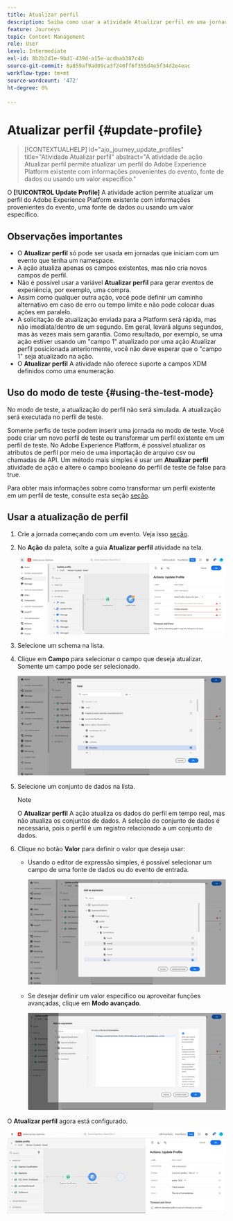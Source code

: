 ```yaml
---
title: Atualizar perfil
description: Saiba como usar a atividade Atualizar perfil em uma jornada
feature: Journeys
topic: Content Management
role: User
level: Intermediate
exl-id: 8b2b2d1e-9bd1-439d-a15e-acdbab387c4b
source-git-commit: 8a859af9ad09ca3f240ff6f355d4e5f34d2e4eac
workflow-type: tm+mt
source-wordcount: '472'
ht-degree: 0%

---
```


# Atualizar perfil {#update-profile}

>[!CONTEXTUALHELP]
>id="ajo_journey_update_profiles"
>title="Atividade Atualizar perfil"
>abstract="A atividade de ação Atualizar perfil permite atualizar um perfil do Adobe Experience Platform existente com informações provenientes do evento, fonte de dados ou usando um valor específico."

O **[!UICONTROL Update Profile]** A atividade action permite atualizar um perfil do Adobe Experience Platform existente com informações provenientes do evento, uma fonte de dados ou usando um valor específico.

## Observações importantes

* O **Atualizar perfil** só pode ser usada em jornadas que iniciam com um evento que tenha um namespace.
* A ação atualiza apenas os campos existentes, mas não cria novos campos de perfil.
* Não é possível usar a variável **Atualizar perfil** para gerar eventos de experiência, por exemplo, uma compra.
* Assim como qualquer outra ação, você pode definir um caminho alternativo em caso de erro ou tempo limite e não pode colocar duas ações em paralelo.
* A solicitação de atualização enviada para a Platform será rápida, mas não imediata/dentro de um segundo. Em geral, levará alguns segundos, mas às vezes mais sem garantia. Como resultado, por exemplo, se uma ação estiver usando um &quot;campo 1&quot; atualizado por uma ação Atualizar perfil posicionada anteriormente, você não deve esperar que o &quot;campo 1&quot; seja atualizado na ação.
* O **Atualizar perfil** A atividade não oferece suporte a campos XDM definidos como uma enumeração.

## Uso do modo de teste {#using-the-test-mode}

No modo de teste, a atualização do perfil não será simulada. A atualização será executada no perfil de teste.

Somente perfis de teste podem inserir uma jornada no modo de teste. Você pode criar um novo perfil de teste ou transformar um perfil existente em um perfil de teste. No Adobe Experience Platform, é possível atualizar os atributos de perfil por meio de uma importação de arquivo csv ou chamadas de API. Um método mais simples é usar um **Atualizar perfil** atividade de ação e altere o campo booleano do perfil de teste de false para true.

Para obter mais informações sobre como transformar um perfil existente em um perfil de teste, consulte esta seção [seção](../segment/creating-test-profiles.md#create-test-profiles-csv).

## Usar a atualização de perfil

1. Crie a jornada começando com um evento. Veja isso [seção](../building-journeys/journey.md).

1. No **Ação** da paleta, solte a guia **Atualizar perfil** atividade na tela.

   ![](assets/profileupdate0.png)

1. Selecione um schema na lista.

1. Clique em **Campo** para selecionar o campo que deseja atualizar. Somente um campo pode ser selecionado.

   ![](assets/profileupdate2.png)

1. Selecione um conjunto de dados na lista.

   >[!NOTE]
   >
   >O **Atualizar perfil** A ação atualiza os dados do perfil em tempo real, mas não atualiza os conjuntos de dados. A seleção do conjunto de dados é necessária, pois o perfil é um registro relacionado a um conjunto de dados.

1. Clique no botão **Valor** para definir o valor que deseja usar:

   * Usando o editor de expressão simples, é possível selecionar um campo de uma fonte de dados ou do evento de entrada.

      ![](assets/profileupdate4.png)

   * Se desejar definir um valor específico ou aproveitar funções avançadas, clique em **Modo avançado**.

      ![](assets/profileupdate3.png)

O **Atualizar perfil** agora está configurado.

![](assets/profileupdate1.png)

